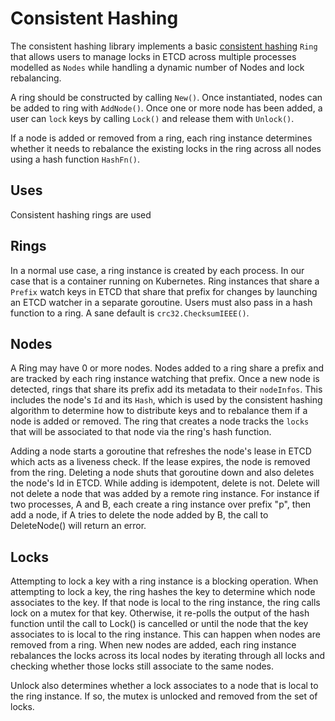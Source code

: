 # Consistent Hashing
The consistent hashing library implements a basic 
[consistent hashing](https://ably.com/blog/implementing-efficient-consistent-hashing) `Ring` that allows users to manage 
locks in ETCD across multiple processes modelled as `Nodes` while handling a dynamic number of Nodes and lock rebalancing.

A ring should be constructed by calling `New()`. Once instantiated, nodes can be added to ring with `AddNode()`.
Once one or more node has been added, a user can `lock` keys by calling `Lock()` and release them with `Unlock()`.

If a node is added or removed from a ring, each ring instance determines whether it needs to rebalance the existing 
locks in the ring across all nodes using a hash function `HashFn()`.

## Uses
Consistent hashing rings are used 

## Rings
In a normal use case, a ring instance is created by each process. In our case that is a container running on Kubernetes.
Ring instances that share a `Prefix` watch keys in ETCD that share that prefix for changes by launching an ETCD watcher
in a separate goroutine. Users must also pass in a hash function to a ring. A sane default is `crc32.ChecksumIEEE()`.

## Nodes
A Ring may have 0 or more nodes. Nodes added to a ring share a prefix and are tracked by each ring instance watching
that prefix. Once a new node is detected, rings that share its prefix add its metadata to their `nodeInfos`. This 
includes the node's `Id` and its `Hash`, which is used by the consistent hashing algorithm to determine how to distribute
keys and to rebalance them if a node is added or removed. The ring that creates a node tracks the `locks` that will 
be associated to that node via the ring's hash function.

Adding a node starts a goroutine that refreshes the node's lease in ETCD which acts as a liveness check. If the lease expires,
the node is removed from the ring. Deleting a node shuts that goroutine down and also deletes the node's Id in ETCD. 
While adding is idempotent, delete is not. Delete will not delete a node that was added by a remote ring instance. For 
instance if two processes, A and B, each create a ring instance over prefix "p", then add a node, if A tries to delete 
the node added by B, the call to DeleteNode() will return an error.

## Locks
Attempting to lock a key with a ring instance is a blocking operation. When attempting to lock a key, the ring hashes 
the key to determine which node associates to the key. If that node is local to the ring instance, the ring calls lock
on a mutex for that key. Otherwise, it re-polls the output of the hash function until the call to Lock() is cancelled or
until the node that the key associates to is local to the ring instance. This can happen when nodes are removed from a
ring. When new nodes are added, each ring instance rebalances the locks across its local nodes by iterating through all locks
and checking whether those locks still associate to the same nodes.

Unlock also determines whether a lock associates to a node that is local to the ring instance. If so, the mutex is 
unlocked and removed from the set of locks.
